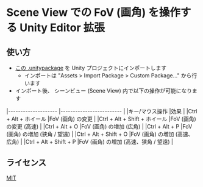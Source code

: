 ﻿# Scene View での FoV (画角) を操作する Unity Editor 拡張


## 使い方

- [この .unitypackage](https://github.com/t-mat/UnitySceneViewFovControl/releases/download/0.1.0/SceneViewFovControl.unitypackage) を Unity プロジェクトにインポートします
    - インポートは "Assets > Import Package > Custom Package..." から行います
- インポート後、 シーンビュー (Scene View) 内で以下の操作が可能になります

|--------------------		|-------------------------		|
|キー/マウス操作		|効果					|
|Ctrl + Alt + ホイール		|FoV (画角) の変更			|
|Ctrl + Alt + Shift + ホイール	|FoV (画角) の変更 (高速)		|
|Ctrl + Alt + O			|FoV (画角) の増加 (広角)		|
|Ctrl + Alt + P			|FoV (画角) の増加 (狭角 / 望遠)	|
|Ctrl + Alt + Shift + O		|FoV (画角) の増加 (高速、広角)		|
|Ctrl + Alt + Shift + P		|FoV (画角) の増加 (高速、狭角 / 望遠)	|


## ライセンス

[MIT](LICENSE.txt)
